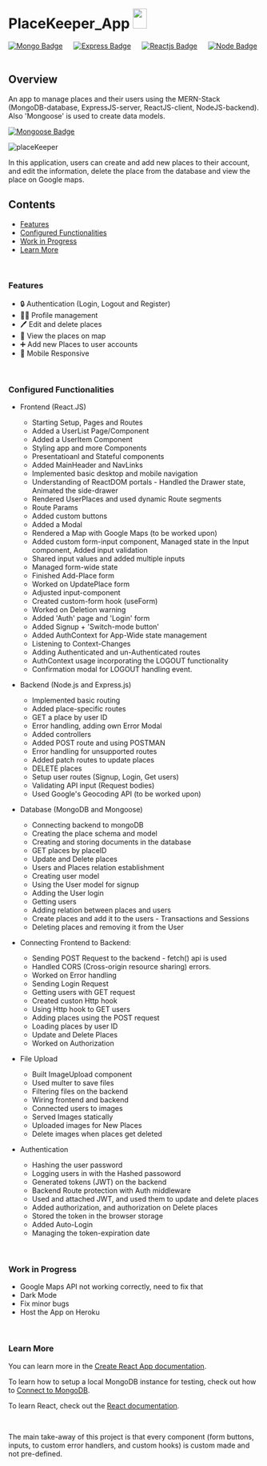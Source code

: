 # PlaceKeeper_App <img src="https://static-00.iconduck.com/assets.00/location-indicator-red-emoji-1330x2048-pfre7pru.png" height="40px" width = "28px"/>

[![Mongo Badge](http://img.shields.io/badge/Database%20-MongoDB-darkgreen?style=for-the-badge&logo=mongodb)](https://www.mongodb.com/)
&emsp;
[![Express Badge](http://img.shields.io/badge/Server%20-Express-black?style=for-the-badge&logo=express)](https://expressjs.com/)
&emsp;
[![Reactjs Badge](http://img.shields.io/badge/Client%20-React-blue?style=for-the-badge&logo=react)](https://reactjs.org/)
&emsp;
[![Node Badge](http://img.shields.io/badge/Backend%20-Node-green?style=for-the-badge&logo=node.js)](https://nodejs.org/en/)
&emsp;


## Overview
An app to manage places and their users using the MERN-Stack (MongoDB-database, ExpressJS-server, ReactJS-client, NodeJS-backend). Also 'Mongoose' is used to create data models.

[![Mongoose Badge](https://img.shields.io/badge/Mongoose-800?logo=mongoose&logoColor=fff&style=for-the-badge)](https://mongoosejs.com/)
<br>

![placeKeeper](https://github.com/umangutkarsh/PlaceKeeper_App/assets/95426993/7ba6a9b5-2848-4f4d-bd53-22cf110d9bb4)



In this application, users can create and add new places to their account, and edit the information, delete the place from the database and view the place on Google maps.

## Contents
* [Features](https://github.com/umangutkarsh/PlaceKeeper_App/tree/main#features)
* [Configured Functionalities](https://github.com/umangutkarsh/PlaceKeeper_App/tree/main#configured-functionalities)
* [Work in Progress](https://github.com/umangutkarsh/PlaceKeeper_App/tree/main#work-in-progress)
* [Learn More](https://github.com/umangutkarsh/PlaceKeeper_App/tree/main#learn-more)

<br />



### Features
* 🔒 Authentication (Login, Logout and Register)
* 👨‍💻 Profile management
* 🖊️ Edit and delete places
* 📍 View the places on map
* ➕ Add new Places to user accounts
* 📱 Mobile Responsive

<br />

### Configured Functionalities
* Frontend (React.JS)
  * Starting Setup, Pages and Routes
  * Added a UserList Page/Component
  * Added a UserItem Component
  * Styling app and more Components
  * Presentatioanl and Stateful components
  * Added MainHeader and NavLinks
  * Implemented basic desktop and mobile navigation
  * Understanding of ReactDOM portals - Handled the Drawer state, Animated the side-drawer
  * Rendered UserPlaces and used dynamic Route segments
  * Route Params
  * Added custom buttons
  * Added a Modal
  * Rendered a Map with Google Maps (to be worked upon)
  * Added custom form-input component, Managed state in the Input component, Added input validation
  * Shared input values and added multiple inputs
  * Managed form-wide state
  * Finished Add-Place form
  * Worked on UpdatePlace form
  * Adjusted input-component
  * Created custom-form hook (useForm)
  * Worked on Deletion warning
  * Added 'Auth' page and 'Login' form
  * Added Signup + 'Switch-mode button'
  * Added AuthContext for App-Wide state management
  * Listening to Context-Changes
  * Adding Authenticated and un-Authenticated routes
  * AuthContext usage incorporating the LOGOUT functionality
  * Confirmation modal for LOGOUT handling event.

* Backend (Node.js and Express.js)
  * Implemented basic routing
  * Added place-specific routes
  * GET a place by user ID
  * Error handling, adding own Error Modal
  * Added controllers
  * Added POST route and using POSTMAN
  * Error handling for unsupported routes
  * Added patch routes to update places
  * DELETE places
  * Setup user routes (Signup, Login, Get users)
  * Validating API input (Request bodies)
  * Used Google's Geocoding API (to be worked upon)

* Database (MongoDB and Mongoose)
  * Connecting backend to mongoDB
  * Creating the place schema and model
  * Creating and storing documents in the database
  * GET places by placeID
  * Update and Delete places
  * Users and Places relation establishment
  * Creating user model
  * Using the User model for signup
  * Adding the User login
  * Getting users
  * Adding relation between places and users
  * Create places and add it to the users - Transactions and Sessions
  * Deleting places and removing it from the User
 
* Connecting Frontend to Backend:
  * Sending POST Request to the backend - fetch() api is used
  * Handled CORS (Cross-origin resource sharing) errors.
  * Worked on Error handling
  * Sending Login Request
  * Getting users with GET request
  * Created custon Http hook
  * Using Http hook to GET users
  * Adding places using the POST request
  * Loading places by user ID
  * Update and Delete Places
  * Worked on Authorization

* File Upload
  * Built ImageUpload component
  * Used multer to save files
  * Filtering files on the backend
  * Wiring frontend and backend
  * Connected users to images
  * Served Images statically
  * Uploaded images for New Places
  * Delete images when places get deleted

* Authentication
  * Hashing the user password
  * Logging users in with the Hashed passoword
  * Generated tokens (JWT) on the backend
  * Backend Route protection with Auth middleware
  * Used and attached JWT, and used them to update and delete places
  * Added authorization, and authorization on Delete places
  * Stored the token in the browser storage
  * Added Auto-Login
  * Managing the token-expiration date

<br />


### Work in Progress
* Google Maps API not working correctly, need to fix that
* Dark Mode
* Fix minor bugs
* Host the App on Heroku

<br />


### Learn More

You can learn more in the [Create React App documentation](https://facebook.github.io/create-react-app/docs/getting-started).

To learn how to setup a local MongoDB instance for testing, check out how to [Connect to MongoDB](https://docs.mongodb.com/guides/server/drivers/).

To learn React, check out the [React documentation](https://reactjs.org/).

<br />

The main take-away of this project is that every component (form buttons, inputs, to custom error handlers, and custom hooks) is custom made and not pre-defined.
